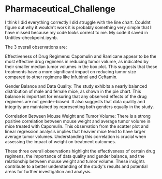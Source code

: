 # Pharmaceutical_Challenge
I think I did everything correctly I did struggle with the line chart. Couldnt figure out why it wouldn't work it is probably something very simple that I have missed because my code looks correct to me. My code it saved in Untitles-checkpoint.ipynb.

The 3 overall observations are:

Effectiveness of Drug Regimens:
Capomulin and Ramicane appear to be the most effective drug regimens in reducing tumor volume, as indicated by their smaller median tumor volumes in the box plot. This suggests that these treatments have a more significant impact on reducing tumor size compared to other regimens like Infubinol and Ceftamin.

Gender Balance and Data Quality:
The study exhibits a nearly balanced distribution of male and female mice, as shown in the pie chart. This balance is important for ensuring that any observed effects of the drug regimens are not gender-biased. It also suggests that data quality and integrity are maintained by representing both genders equally in the study.

Correlation Between Mouse Weight and Tumor Volume:
There is a strong positive correlation between mouse weight and average tumor volume in mice treated with Capomulin. This observation from the scatter plot and linear regression analysis implies that heavier mice tend to have larger average tumor volumes. Understanding this correlation is crucial when assessing the impact of weight on treatment outcomes.

These three overall observations highlight the effectiveness of certain drug regimens, the importance of data quality and gender balance, and the relationship between mouse weight and tumor volume. These insights contribute to a better understanding of the study's results and potential areas for further investigation and analysis.
